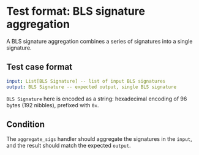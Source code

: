 # Test format: BLS signature aggregation

A BLS signature aggregation combines a series of signatures into a single signature.

## Test case format

```yaml
input: List[BLS Signature] -- list of input BLS signatures
output: BLS Signature -- expected output, single BLS signature
```

`BLS Signature` here is encoded as a string: hexadecimal encoding of 96 bytes (192 nibbles), prefixed with `0x`.


## Condition

The `aggregate_sigs` handler should aggregate the signatures in the `input`, and the result should match the expected `output`.
